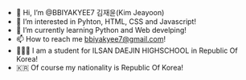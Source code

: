 - 👋 Hi, I’m @BBIYAKYEE7 김재윤(Kim Jeayoon)
- 👀 I’m interested in Pyhton, HTML, CSS and Javascript!
- 🌱 I’m currently learning Python and Web develping!
- 📫 How to reach me bbiyakyee7@gmail.com!
- 🧑🏻‍💻 I am a student for ILSAN DAEJIN HIGHSCHOOL in Republic Of Korea!
- 🇰🇷 Of course my nationality is Republic Of Korea!
